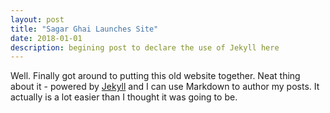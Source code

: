 ```yaml
---
layout: post
title: "Sagar Ghai Launches Site"
date: 2018-01-01
description: begining post to declare the use of Jekyll here
---
```


Well. Finally got around to putting this old website together. Neat thing about it - powered by [Jekyll](http://jekyllrb.com) and I can use Markdown to author my posts. It actually is a lot easier than I thought it was going to be.
